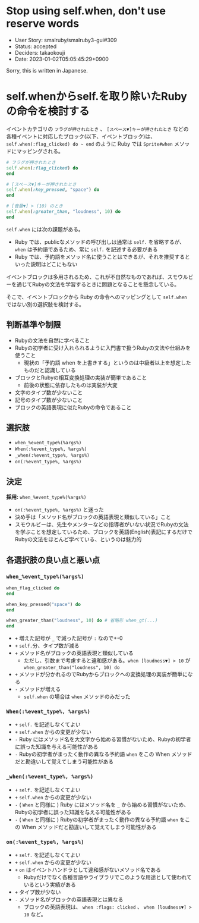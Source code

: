 # Stop using self.when, don't use reserve words

- User Story: smalruby/smalruby3-gui#309
- Status: accepted
- Deciders: takaokouji
- Date: 2023-01-02T05:05:45:29+0900

Sorry, this is written in Japanese.

# self.whenからself.を取り除いたRubyの命令を検討する

イベントカテゴリの `フラグが押されたとき` 、 `[スペース▼]キーが押されたとき` などの各種イベントに対応したブロック(以下、イベントブロック)は、`self.when(:flag_clicked) do ~ end` のように Ruby では `Sprite#when` メソッドにマッピングされる。

```ruby
# フラグが押されたとき
self.when(:flag_clicked) do
end

# [スペース▼]キーが押されたとき
self.when(:key_pressed, "space") do
end

# [音量▼] > (10) のとき
self.when(:greater_than, "loudness", 10) do
end
```

`self.when` には次の課題がある。

- Ruby では、publicなメソッドの呼び出しは通常は `self.` を省略するが、`when` は予約語であるため、常に `self.` を記述する必要がある
- Ruby では、予約語をメソッド名に使うことはできるが、それを推奨するといった説明はどこにもない

イベントブロックは多用されるため、これが不自然なものであれば、スモウルビーを通じてRubyの文法を学習するときに問題となることを懸念している。

そこで、イベントブロックから Ruby の命令へのマッピングとして `self.when` ではない別の選択肢を検討する。

## 判断基準や制限

* Rubyの文法を自然に学べること
* Rubyの初学者に受け入れられるように入門書で扱うRubyの文法や仕組みを使うこと
  * 現状の「予約語 when を上書きする」というのは中級者以上を想定したものだと認識している
* ブロックとRubyの相互変換処理の実装が簡単であること
  * 前後の状態に依存したものは実装が大変
* 文字のタイプ数が少ないこと
* 記号のタイプ数が少ないこと
* ブロックの英語表現に似たRubyの命令であること

## 選択肢

* `when_%event_type%(%args%)`
* `When(:%event_type%, %args%)`
* `_when(:%event_type%, %args%)`
* `on(:%event_type%, %args%)`

## 決定

**採用:** `when_%event_type%(%args%)`

* `on(:%event_type%, %args%)` と迷った
* 決め手は「メソッド名がブロックの英語表現と類似している」こと
* スモウルビーは、先生やメンターなどの指導者がいない状況でRubyの文法を学ぶことを想定しているため、ブロックを英語(English)表記にするだけでRubyの文法をほとんど学べている、というのは魅力的

## 各選択肢の良い点と悪い点

### `when_%event_type%(%args%)`

```ruby
when_flag_clicked do
end

when_key_pressed("space") do
end

when_greater_than("loudness", 10) do # 省略形 when_gt(...)
end
```

* `+` 増えた記号が `_` で減った記号が `:` なので+-0
* `+` `self.`分、タイプ数が減る
* `+` メソッド名がブロックの英語表現と類似している
  * ただし、引数まで考慮すると違和感がある。`when [loudness▼] > 10` が `when_greater_than("loudness", 10) do`
* `+` メソッドが分かれるのでRubyからブロックへの変換処理の実装が簡単になる
* `-` メソッドが増える
  * `self.when` の場合は `when` メソッドのみだった

### `When(:%event_type%, %args%)`

* `+` `self.` を記述しなくてよい
* `+` `self.when` からの変更が少ない
* `-` Ruby にはメソッド名を大文字から始める習慣がないため、Rubyの初学者に誤った知識を与える可能性がある
* `-` Rubyの初学者がまったく動作の異なる予約語 `when` をこの When メソッドだと勘違いして覚えてしまう可能性がある

### `_when(:%event_type%, %args%)`

* `+` `self.` を記述しなくてよい
* `+` `self.when` からの変更が少ない
* `-` ( `When` と同様に ) Ruby にはメソッド名を `_` から始める習慣がないため、Rubyの初学者に誤った知識を与える可能性がある
* `-` ( `When` と同様に ) Rubyの初学者がまったく動作の異なる予約語 `when` をこの When メソッドだと勘違いして覚えてしまう可能性がある

### `on(:%event_type%, %args%)`

* `+` `self.` を記述しなくてよい
* `+` `self.when` からの変更が少ない
* `+` `on` はイベントハンドラとして違和感がないメソッド名である
  - Rubyだけでなく各種言語やライブラリでこのような用途として使われているという実績がある
* `+` タイプ数が少ない
* `-` メソッド名がブロックの英語表現とは異なる
  * ブロックの英語表現は、 `when :flags: clicked` 、 `when [loudness▼] > 10` など。
